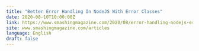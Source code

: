 ```yaml
---
title: "Better Error Handling In NodeJS With Error Classes"
date: 2020-08-10T10:00:00Z
link: https://www.smashingmagazine.com/2020/08/error-handling-nodejs-error-classes/?utm_medium=RSS&utm_source=news.12bit.vn
site: www.smashingmagazine.com/articles
language: English
draft: false
---
```


